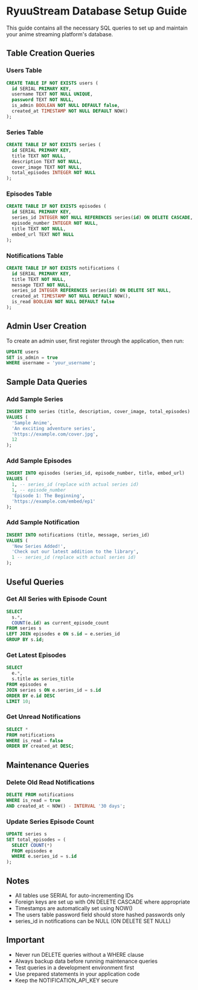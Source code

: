 # RyuuStream Database Setup Guide

This guide contains all the necessary SQL queries to set up and maintain your anime streaming platform's database.

## Table Creation Queries

### Users Table
```sql
CREATE TABLE IF NOT EXISTS users (
  id SERIAL PRIMARY KEY,
  username TEXT NOT NULL UNIQUE,
  password TEXT NOT NULL,
  is_admin BOOLEAN NOT NULL DEFAULT false,
  created_at TIMESTAMP NOT NULL DEFAULT NOW()
);
```

### Series Table
```sql
CREATE TABLE IF NOT EXISTS series (
  id SERIAL PRIMARY KEY,
  title TEXT NOT NULL,
  description TEXT NOT NULL,
  cover_image TEXT NOT NULL,
  total_episodes INTEGER NOT NULL
);
```

### Episodes Table
```sql
CREATE TABLE IF NOT EXISTS episodes (
  id SERIAL PRIMARY KEY,
  series_id INTEGER NOT NULL REFERENCES series(id) ON DELETE CASCADE,
  episode_number INTEGER NOT NULL,
  title TEXT NOT NULL,
  embed_url TEXT NOT NULL
);
```

### Notifications Table
```sql
CREATE TABLE IF NOT EXISTS notifications (
  id SERIAL PRIMARY KEY,
  title TEXT NOT NULL,
  message TEXT NOT NULL,
  series_id INTEGER REFERENCES series(id) ON DELETE SET NULL,
  created_at TIMESTAMP NOT NULL DEFAULT NOW(),
  is_read BOOLEAN NOT NULL DEFAULT false
);
```

## Admin User Creation
To create an admin user, first register through the application, then run:
```sql
UPDATE users
SET is_admin = true
WHERE username = 'your_username';
```

## Sample Data Queries

### Add Sample Series
```sql
INSERT INTO series (title, description, cover_image, total_episodes)
VALUES (
  'Sample Anime',
  'An exciting adventure series',
  'https://example.com/cover.jpg',
  12
);
```

### Add Sample Episodes
```sql
INSERT INTO episodes (series_id, episode_number, title, embed_url)
VALUES (
  1, -- series_id (replace with actual series id)
  1, -- episode_number
  'Episode 1: The Beginning',
  'https://example.com/embed/ep1'
);
```

### Add Sample Notification
```sql
INSERT INTO notifications (title, message, series_id)
VALUES (
  'New Series Added!',
  'Check out our latest addition to the library',
  1 -- series_id (replace with actual series id)
);
```

## Useful Queries

### Get All Series with Episode Count
```sql
SELECT 
  s.*,
  COUNT(e.id) as current_episode_count
FROM series s
LEFT JOIN episodes e ON s.id = e.series_id
GROUP BY s.id;
```

### Get Latest Episodes
```sql
SELECT 
  e.*,
  s.title as series_title
FROM episodes e
JOIN series s ON e.series_id = s.id
ORDER BY e.id DESC
LIMIT 10;
```

### Get Unread Notifications
```sql
SELECT *
FROM notifications
WHERE is_read = false
ORDER BY created_at DESC;
```

## Maintenance Queries

### Delete Old Read Notifications
```sql
DELETE FROM notifications
WHERE is_read = true
AND created_at < NOW() - INTERVAL '30 days';
```

### Update Series Episode Count
```sql
UPDATE series s
SET total_episodes = (
  SELECT COUNT(*)
  FROM episodes e
  WHERE e.series_id = s.id
);
```

## Notes
- All tables use SERIAL for auto-incrementing IDs
- Foreign keys are set up with ON DELETE CASCADE where appropriate
- Timestamps are automatically set using NOW()
- The users table password field should store hashed passwords only
- series_id in notifications can be NULL (ON DELETE SET NULL)

## Important
- Never run DELETE queries without a WHERE clause
- Always backup data before running maintenance queries
- Test queries in a development environment first
- Use prepared statements in your application code
- Keep the NOTIFICATION_API_KEY secure
